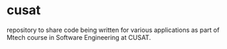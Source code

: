 # cusat
repository to share  code being written for various applications  as part of Mtech course in Software Engineering at CUSAT.
